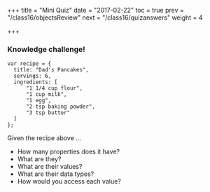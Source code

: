+++
title = "Mini Quiz"
date = "2017-02-22"
toc = true
prev = "/class16/objectsReview"
next = "/class16/quizanswers"
weight = 4

+++


### Knowledge challenge!

```
var recipe = {
  title: "Dad's Pancakes",
  servings: 6,
  ingredients: [
      "1 1/4 cup flour",
      "1 cup milk",
      "1 egg",
      "2 tsp baking powder",
      "3 tsp butter"
  ]
};
``` 

Given the recipe above ...

- How many properties does it have?  
- What are they?
- What are their values?
- What are their data types?
- How would you access each value?